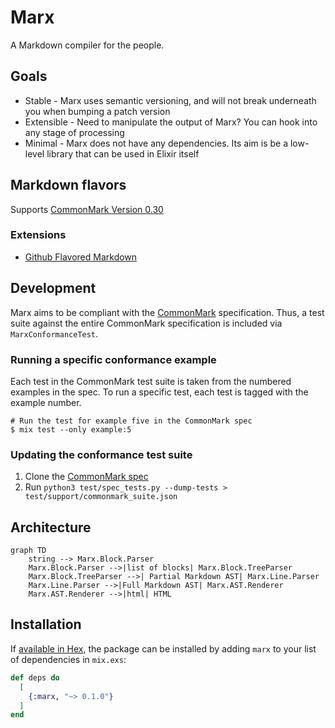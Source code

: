 # Marx

A Markdown compiler for the people.

## Goals

* Stable - Marx uses semantic versioning, and will not break underneath you when bumping a patch version
* Extensible - Need to manipulate the output of Marx? You can hook into any stage of processing
* Minimal - Marx does not have any dependencies. Its aim is be a low-level library that can be used in Elixir itself

## Markdown flavors
Supports [CommonMark Version 0.30](https://spec.commonmark.org/0.30/)

### Extensions
* [Github Flavored Markdown](https://github.github.com/gfm/)

## Development

Marx aims to be compliant with the [CommonMark](https://commonmark.org/) specification. Thus, a test suite
against the entire CommonMark specification is included via `MarxConformanceTest`.

### Running a specific conformance example

Each test in the CommonMark test suite is taken from the numbered examples in the spec.
To run a specific test, each test is tagged with the example number. 

``` shell
# Run the test for example five in the CommonMark spec
$ mix test --only example:5
```

### Updating the conformance test suite

1. Clone the [CommonMark spec](https://github.com/commonmark/commonmark-spec)
2. Run `python3 test/spec_tests.py --dump-tests > test/support/commonmark_suite.json`

## Architecture

``` mermaid
graph TD
    string --> Marx.Block.Parser
    Marx.Block.Parser -->|list of blocks| Marx.Block.TreeParser
    Marx.Block.TreeParser -->| Partial Markdown AST| Marx.Line.Parser
    Marx.Line.Parser -->|Full Markdown AST| Marx.AST.Renderer
    Marx.AST.Renderer -->|html| HTML
```

## Installation

If [available in Hex](https://hex.pm/docs/publish), the package can be installed
by adding `marx` to your list of dependencies in `mix.exs`:

```elixir
def deps do
  [
    {:marx, "~> 0.1.0"}
  ]
end
```

